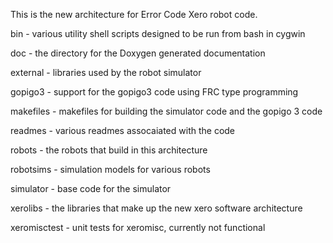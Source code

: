 This is the new architecture for Error Code Xero robot code.


bin - various utility shell scripts designed to be run from bash in cygwin 

doc - the directory for the Doxygen generated documentation 

external - libraries used by the robot simulator 

gopigo3 - support for the gopigo3 code using FRC type programming 

makefiles - makefiles for building the simulator code and the gopigo 3 code 

readmes - various readmes assocaiated with the code 

robots - the robots that build in this architecture 

robotsims - simulation models for various robots 

simulator - base code for the simulator 

xerolibs - the libraries that make up the new xero software architecture 

xeromisctest - unit tests for xeromisc, currently not functional 


